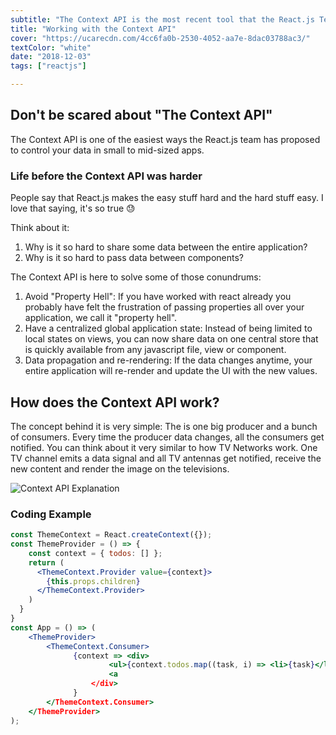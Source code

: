 ```yaml
---
subtitle: "The Context API is the most recent tool that the React.js Team has made available to handle your application data flow. It is the perfect companion for building small to mid-sized applications"
title: "Working with the Context API"
cover: "https://ucarecdn.com/4cc6fa0b-2530-4052-aa7e-8dac03788ac3/"
textColor: "white"
date: "2018-12-03"
tags: ["reactjs"]

---
```


## Don't be scared about "The Context API"

The Context API is one of the easiest ways the React.js team has proposed to control your data in small to mid-sized apps.

### Life before the Context API was harder

People say that React.js makes the easy stuff hard and the hard stuff easy. I love that saying, it's so true :sweat: 

Think about it:
1. Why is it so hard to share some data between the entire application?
2. Why is it so hard to pass data between components?

The Context API is here to solve some of those conundrums:

1. Avoid "Property Hell": If you have worked with react already you probably have felt the frustration of passing properties all over your application, we call it "property hell". 
2. Have a centralized global application state: Instead of being limited to local states on views, you can now share data on one central store that is quickly available from any javascript file, view or component.
3. Data propagation and re-rendering: If the data changes anytime, your entire application will re-render and update the UI with the new values.

## How does the Context API work?

The concept behind it is very simple: The is one big producer and a bunch of consumers. Every time the producer data changes, all the consumers get notified. You can think about it very similar to how TV Networks work. One TV channel emits a data signal and all TV antennas get notified, receive the new content and render the image on the televisions. 

![Context API Explanation](https://ucarecdn.com/72fe5361-5b2a-460f-8c2a-2d376616abf6/)

### Coding Example

```jsx
const ThemeContext = React.createContext({});
const ThemeProvider = () => {
	const context = { todos: [] };
    return (
      <ThemeContext.Provider value={context}>
        {this.props.children}
      </ThemeContext.Provider>
    )
  }
}
const App = () => (
	<ThemeProvider>
	    <ThemeContext.Consumer>
		      {context => <div>
				      <ul>{context.todos.map((task, i) => <li>{task}</li>)}</ul>
				      <a
			      </div>
			  }
	    </ThemeContext.Consumer>
	</ThemeProvider>
);
```


<!--stackedit_data:
eyJoaXN0b3J5IjpbODI1NzMwMTU5LC0xNTQ5Mjc3NzI2LDU3NT
U2MjE3OSwtMTY3MzA4Mzg2Nl19
-->